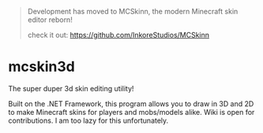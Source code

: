 > Development has moved to MCSkinn, the modern Minecraft skin editor reborn!
> 
> check it out: https://github.com/InkoreStudios/MCSkinn

# mcskin3d
The super duper 3d skin editing utility!

Built on the .NET Framework, this program allows you to draw in 3D and 2D to make Minecraft skins for players and mobs/models alike.
Wiki is open for contributions. I am too lazy for this unfortunately.
